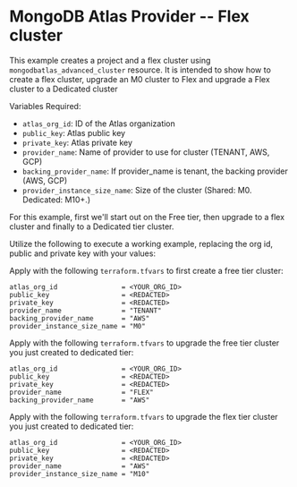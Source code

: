 # MongoDB Atlas Provider -- Flex cluster
This example creates a project and a flex cluster using `mongodbatlas_advanced_cluster` resource. It is intended to show how to create a flex cluster, upgrade an M0 cluster to Flex and upgrade a Flex cluster to a Dedicated cluster

Variables Required:
- `atlas_org_id`: ID of the Atlas organization
- `public_key`: Atlas public key
- `private_key`: Atlas  private key
- `provider_name`: Name of provider to use for cluster (TENANT, AWS, GCP)
- `backing_provider_name`: If provider_name is tenant, the backing provider (AWS, GCP)
- `provider_instance_size_name`: Size of the cluster (Shared: M0. Dedicated: M10+.)

For this example, first we'll start out on the Free tier, then upgrade to a flex cluster and finally to a Dedicated tier cluster.

Utilize the following to execute a working example, replacing the org id, public and private key with your values:

Apply with the following `terraform.tfvars` to first create a free tier cluster:
```
atlas_org_id                = <YOUR_ORG_ID>
public_key                  = <REDACTED>
private_key                 = <REDACTED>
provider_name               = "TENANT"
backing_provider_name       = "AWS"
provider_instance_size_name = "M0"
```

Apply with the following `terraform.tfvars` to upgrade the free tier cluster you just created to dedicated tier:
```
atlas_org_id                = <YOUR_ORG_ID>
public_key                  = <REDACTED>
private_key                 = <REDACTED>
provider_name               = "FLEX"
backing_provider_name       = "AWS"
```
Apply with the following `terraform.tfvars` to upgrade the flex tier cluster you just created to dedicated tier:
```
atlas_org_id                = <YOUR_ORG_ID>
public_key                  = <REDACTED>
private_key                 = <REDACTED>
provider_name               = "AWS"
provider_instance_size_name = "M10"
```